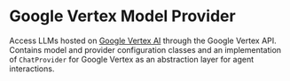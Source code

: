 # Google Vertex Model Provider

Access LLMs hosted on [Google Vertex AI](https://cloud.google.com/vertex-ai) through the Google Vertex API.
Contains model and provider configuration classes and an implementation of `ChatProvider` for Google Vertex as an abstraction layer for agent interactions.